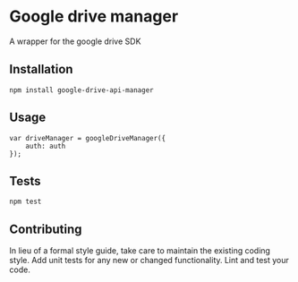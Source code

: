Google drive manager
=========

A wrapper for the google drive SDK

## Installation

  `npm install google-drive-api-manager`

## Usage

    var driveManager = googleDriveManager({
        auth: auth
    });
  
  

## Tests

  `npm test`

## Contributing

In lieu of a formal style guide, take care to maintain the existing coding style. Add unit tests for any new or changed functionality. Lint and test your code.
